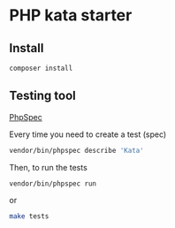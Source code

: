 # PHP kata starter

## Install
```bash
composer install
```

## Testing tool
[PhpSpec](https://phpspec.readthedocs.io)

Every time you need to create a test (spec)
```bash
vendor/bin/phpspec describe 'Kata'
```

Then, to run the tests
```bash
vendor/bin/phpspec run
```
or
```bash
make tests
```

